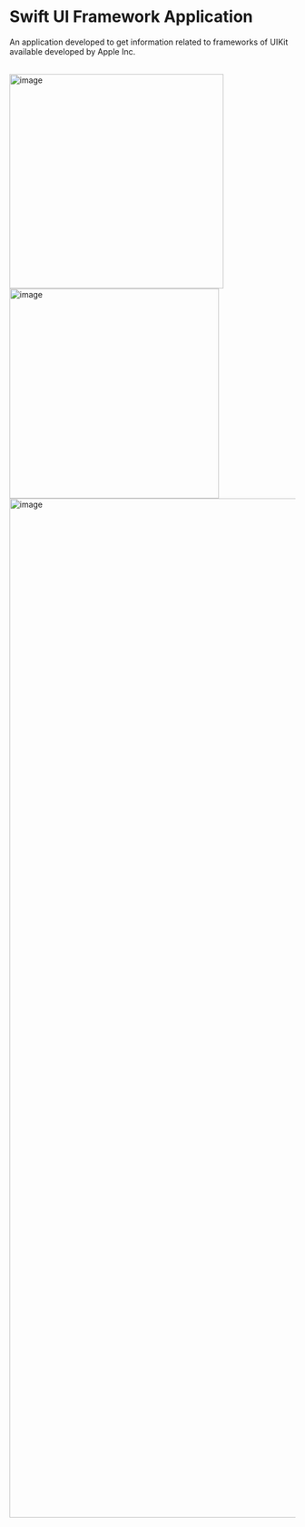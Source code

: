 <h1>Swift UI Framework Application</h1>

<p>An application developed to get information related to frameworks of UIKit available developed by Apple Inc.</p>
<br>
<img width="377" alt="image" src="https://github.com/user-attachments/assets/b40cc559-f008-427b-9b65-c9f1b42e2b33">
<img width="369" alt="image" src="https://github.com/user-attachments/assets/ce7366cc-dfe3-4bef-aa97-c2433bfc9e39">
<img width="1792" alt="image" src="https://github.com/user-attachments/assets/d6550065-04ba-48ed-b8da-dcc4389a4684">
